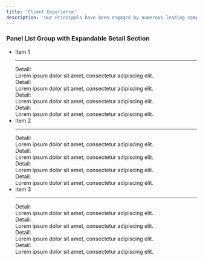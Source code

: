 ```yaml
---
title: 'Client Experience'
description: 'Our Principals have been engaged by numerous leading companies and associations such as:'
---
```


<link rel="stylesheet" href="//netdna.bootstrapcdn.com/font-awesome/4.0.3/css/font-awesome.min.css">
<div class="container">
	<div class="panel panel-default">
        <div class="panel-heading">
            <h3 class="panel-title">Panel List Group with Expandable Setail Section</h3>
        </div>   
        <ul class="list-group">
            <li class="list-group-item">
                <div class="row toggle" id="dropdown-detail-1" data-toggle="detail-1">
                    <div class="col-xs-10">
                        Item 1
                    </div>
                    <div class="col-xs-2"><i class="fa fa-chevron-down pull-right"></i></div>
                </div>
                <div id="detail-1">
                    <hr></hr>
                    <div class="container">
                        <div class="fluid-row">
                            <div class="col-xs-1">
                                Detail:
                            </div>
                            <div class="col-xs-5">
                                Lorem ipsum dolor sit amet, consectetur adipiscing elit.
                            </div>
                            <div class="col-xs-1">
                                Detail:
                            </div>
                            <div class="col-xs-5">
                                Lorem ipsum dolor sit amet, consectetur adipiscing elit.
                            </div>
                            <div class="col-xs-1">
                                Detail:
                            </div>
                            <div class="col-xs-5">
                                Lorem ipsum dolor sit amet, consectetur adipiscing elit.
                            </div>
                            <div class="col-xs-1">
                                Detail:
                            </div>
                            <div class="col-xs-5">
                                Lorem ipsum dolor sit amet, consectetur adipiscing elit.
                            </div>
                        </div>
                    </div>
                </div>
            </li>
            <li class="list-group-item">
                <div class="row toggle" id="dropdown-detail-2" data-toggle="detail-2">
                    <div class="col-xs-10">
                        Item 2
                    </div>
                    <div class="col-xs-2"><i class="fa fa-chevron-down pull-right"></i></div>
                </div>
                <div id="detail-2">
                    <hr></hr>
                    <div class="container">
                        <div class="fluid-row">
                            <div class="col-xs-1">
                                Detail:
                            </div>
                            <div class="col-xs-5">
                                Lorem ipsum dolor sit amet, consectetur adipiscing elit.
                            </div>
                            <div class="col-xs-1">
                                Detail:
                            </div>
                            <div class="col-xs-5">
                                Lorem ipsum dolor sit amet, consectetur adipiscing elit.
                            </div>
                            <div class="col-xs-1">
                                Detail:
                            </div>
                            <div class="col-xs-5">
                                Lorem ipsum dolor sit amet, consectetur adipiscing elit.
                            </div>
                            <div class="col-xs-1">
                                Detail:
                            </div>
                            <div class="col-xs-5">
                                Lorem ipsum dolor sit amet, consectetur adipiscing elit.
                            </div>
                        </div>
                    </div>
                </div>
            </li>
            <li class="list-group-item">
                <div class="row toggle" id="dropdown-detail-3" data-toggle="detail-3">
                    <div class="col-xs-10">
                        Item 3
                    </div>
                    <div class="col-xs-2"><i class="fa fa-chevron-down pull-right"></i></div>
                </div>
                <div id="detail-3">
                    <hr></hr>
                    <div class="container">
                        <div class="fluid-row">
                            <div class="col-xs-1">
                                Detail:
                            </div>
                            <div class="col-xs-5">
                                Lorem ipsum dolor sit amet, consectetur adipiscing elit.
                            </div>
                            <div class="col-xs-1">
                                Detail:
                            </div>
                            <div class="col-xs-5">
                                Lorem ipsum dolor sit amet, consectetur adipiscing elit.
                            </div>
                            <div class="col-xs-1">
                                Detail:
                            </div>
                            <div class="col-xs-5">
                                Lorem ipsum dolor sit amet, consectetur adipiscing elit.
                            </div>
                            <div class="col-xs-1">
                                Detail:
                            </div>
                            <div class="col-xs-5">
                                Lorem ipsum dolor sit amet, consectetur adipiscing elit.
                            </div>
                        </div>
                    </div>
                </div>
            </li>
        </ul>
	</div>
</div>